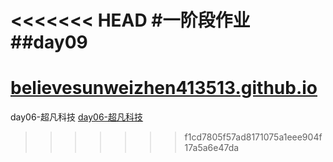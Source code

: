 <<<<<<< HEAD
#一阶段作业
##day09
<a href="">
=======
# believesunweizhen413513.github.io
<a herf=https://believesunweizhen413513.github.io/day06/html/01.超凡科技.html>day06-超凡科技</a>
<a href=https://believesunweizhen413513.github.io/day06/html/01.超凡科技.html>day06-超凡科技</a>
>>>>>>> f1cd7805f57ad8171075a1eee904f17a5a6e47da
